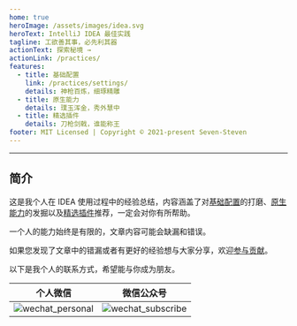 ```yaml
---
home: true
heroImage: /assets/images/idea.svg
heroText: IntelliJ IDEA 最佳实践
tagline: 工欲善其事，必先利其器
actionText: 探索秘境 →
actionLink: /practices/
features:
  - title: 基础配置
    link: /practices/settings/
    details: 神枪百炼，细琢精雕
  - title: 原生能力
    details: 璞玉浑金，秀外慧中
  - title: 精选插件
    details: 刀枪剑戟，谁能称王
footer: MIT Licensed | Copyright © 2021-present Seven-Steven
---
```

---

## 简介

这是我个人在 IDEA 使用过程中的经验总结，内容涵盖了对[基础配置](/practices/settings/)的打磨、[原生能力](/practices/capacity/)的发掘以及[精选插件](/practices/plugins/)推荐，一定会对你有所帮助。

一个人的能力始终是有限的，文章内容可能会缺漏和错误。

如果您发现了文章中的错漏或者有更好的经验想与大家分享，欢迎[参与贡献](https://github.com/Seven-Steven/best-practice-intellij-idea)。

以下是我个人的联系方式，希望能与你成为朋友。

|个人微信|微信公众号|
|:-:|:-:|
|![wechat_personal](https://rmt.ladydaily.com/fetch/seven/storage/wechat_personal.png)|![wechat_subscribe](https://rmt.ladydaily.com/fetch/seven/storage/wechat_subscribe.png)|
